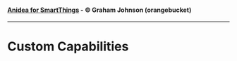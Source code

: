 
#### [Anidea for SmartThings](../../README.md) - &copy; Graham Johnson (orangebucket)

----

# Custom Capabilities
